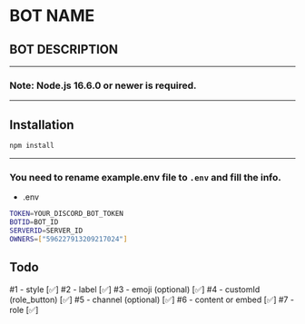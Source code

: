 # BOT NAME


## BOT DESCRIPTION

---
### Note: Node.js 16.6.0 or newer is required.
---

## Installation

```sh
npm install
```
---

### You need to rename example.env file to `.env` and fill the info.

- .env
```sh
TOKEN=YOUR_DISCORD_BOT_TOKEN
BOTID=BOT_ID
SERVERID=SERVER_ID
OWNERS=["596227913209217024"]
```

## Todo
#1 - style [✅]
#2 - label [✅]
#3 - emoji (optional) [✅]
#4 - customId (role_button) [✅]
#5 - channel (optional) [✅]
#6 - content or embed [✅]
#7 - role [✅]